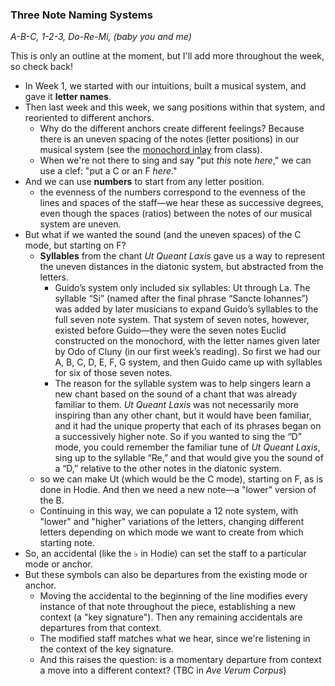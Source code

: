 ### Three Note Naming Systems  
*A-B-C, 1-2-3, Do-Re-Mi, (baby you and me)*

This is only an outline at the moment, but I'll add more throughout the week, so check back!

- In Week 1, we started with our intuitions, built a musical system, and gave it **letter names**.
- Then last week and this week, we sang positions within that system, and reoriented to different anchors. 
  - Why do the different anchors create different feelings? Because there is an uneven spacing of the notes (letter positions) in our musical system (see the [monochord inlay](monochord_note_spacing.pdf) from class).
  - When we're not there to sing and say "put *this* note *here*," we can use a clef: "put a C or an F *here*." 
- And we can use **numbers** to start from any letter position.
  - the evenness of the numbers correspond to the evenness of the lines and spaces of the staff&mdash;we hear these as successive degrees, even though the spaces (ratios) between the notes of our musical system are uneven.
- But what if we wanted the sound (and the uneven spaces) of the C mode, but starting on F?
  - **Syllables** from the chant *Ut Queant Laxis* gave us a way to represent the uneven distances in the diatonic system, but abstracted from the letters.
    - Guido’s system only included six syllables: Ut through La. The syllable “Si” (named after the final phrase “Sancte Iohannes”) was added by later musicians to expand Guido’s syllables to the full seven note system. That system of seven notes, however, existed before Guido—they were the seven notes Euclid constructed on the monochord, with the letter names given later by Odo of Cluny (in our first week’s reading). So first we had our A, B, C, D, E, F, G system, and then Guido came up with syllables for six of those seven notes.
    - The reason for the syllable system was to help singers learn a new chant based on the sound of a chant that was already familiar to them. *Ut Queant Laxis* was not necessarily more inspiring than any other chant, but it would have been familiar, and it had the unique property that each of its phrases began on a successively higher note. So if you wanted to sing the “D” mode, you could remember the familiar tune of *Ut Queant Laxis*, sing up to the syllable “Re,” and that would give you the sound of a “D,” relative to the other notes in the diatonic system.
  - so we can make Ut (which would be the C mode), starting on F, as is done in Hodie. And then we need a new note&mdash;a "lower" version of the B.
  - Continuing in this way, we can populate a 12 note system, with "lower" and "higher" variations of the letters, changing different letters depending on which mode we want to create from which starting note.
- So, an accidental (like the &#9837; in Hodie) can set the staff to a particular mode or anchor. 
- But these symbols can also be departures from the existing mode or anchor.
  - Moving the accidental to the beginning of the line modifies every instance of that note throughout the piece, establishing a new context (a "key signature"). Then any remaining accidentals are departures from that context.
  - The modified staff matches what we hear, since we're listening in the context of the key signature.
  - And this raises the question: is a momentary departure from context a move into a different context? (TBC in *Ave Verum Corpus*)